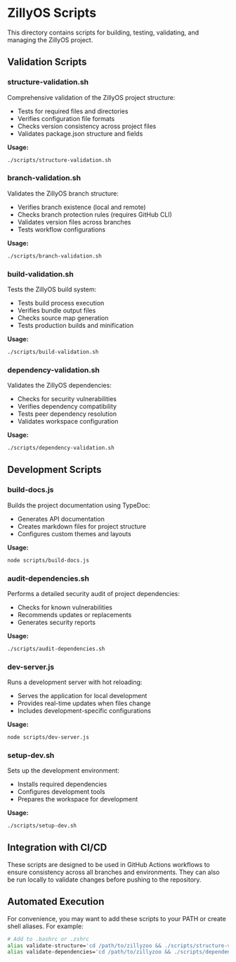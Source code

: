 # ZillyOS Scripts

This directory contains scripts for building, testing, validating, and managing the ZillyOS project.

## Validation Scripts

### structure-validation.sh

Comprehensive validation of the ZillyOS project structure:
- Tests for required files and directories
- Verifies configuration file formats
- Checks version consistency across project files
- Validates package.json structure and fields

**Usage:**
```bash
./scripts/structure-validation.sh
```

### branch-validation.sh

Validates the ZillyOS branch structure:
- Verifies branch existence (local and remote)
- Checks branch protection rules (requires GitHub CLI)
- Validates version files across branches
- Tests workflow configurations

**Usage:**
```bash
./scripts/branch-validation.sh
```

### build-validation.sh

Tests the ZillyOS build system:
- Tests build process execution
- Verifies bundle output files
- Checks source map generation
- Tests production builds and minification

**Usage:**
```bash
./scripts/build-validation.sh
```

### dependency-validation.sh

Validates the ZillyOS dependencies:
- Checks for security vulnerabilities
- Verifies dependency compatibility
- Tests peer dependency resolution
- Validates workspace configuration

**Usage:**
```bash
./scripts/dependency-validation.sh
```

## Development Scripts

### build-docs.js

Builds the project documentation using TypeDoc:
- Generates API documentation
- Creates markdown files for project structure
- Configures custom themes and layouts

**Usage:**
```bash
node scripts/build-docs.js
```

### audit-dependencies.sh

Performs a detailed security audit of project dependencies:
- Checks for known vulnerabilities
- Recommends updates or replacements
- Generates security reports

**Usage:**
```bash
./scripts/audit-dependencies.sh
```

### dev-server.js

Runs a development server with hot reloading:
- Serves the application for local development
- Provides real-time updates when files change
- Includes development-specific configurations

**Usage:**
```bash
node scripts/dev-server.js
```

### setup-dev.sh

Sets up the development environment:
- Installs required dependencies
- Configures development tools
- Prepares the workspace for development

**Usage:**
```bash
./scripts/setup-dev.sh
```

## Integration with CI/CD

These scripts are designed to be used in GitHub Actions workflows to ensure consistency across all branches and environments. They can also be run locally to validate changes before pushing to the repository.

## Automated Execution

For convenience, you may want to add these scripts to your PATH or create shell aliases. For example:

```bash
# Add to .bashrc or .zshrc
alias validate-structure='cd /path/to/zillyzoo && ./scripts/structure-validation.sh'
alias validate-dependencies='cd /path/to/zillyzoo && ./scripts/dependency-validation.sh'
``` 